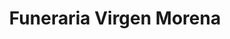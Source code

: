 ---
title: "Funeraria Virgen Morena"
url: /caracas/funeraria-virgen-morena/
shop: directores de funerarias
---